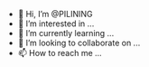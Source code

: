 - 👋 Hi, I’m @PILINING
- 👀 I’m interested in ...
- 🌱 I’m currently learning ...
- 💞️ I’m looking to collaborate on ...
- 📫 How to reach me ...

<!---
PILINING/PILINING is a ✨ special ✨ repository because its `README.md` (this file) appears on your GitHub profile.
You can click the Preview link to take a look at your changes.
--->
